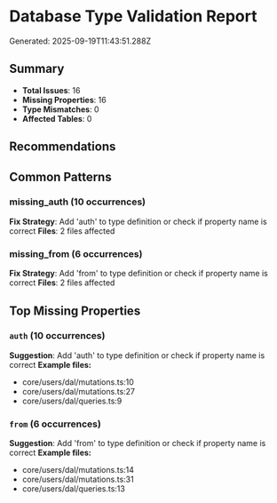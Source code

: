 # Database Type Validation Report

Generated: 2025-09-19T11:43:51.288Z

## Summary

- **Total Issues**: 16
- **Missing Properties**: 16
- **Type Mismatches**: 0
- **Affected Tables**: 0

## Recommendations


## Common Patterns

### missing_auth (10 occurrences)
**Fix Strategy**: Add 'auth' to type definition or check if property name is correct
**Files**: 2 files affected

### missing_from (6 occurrences)
**Fix Strategy**: Add 'from' to type definition or check if property name is correct
**Files**: 2 files affected

## Top Missing Properties

### `auth` (10 occurrences)
**Suggestion**: Add 'auth' to type definition or check if property name is correct
**Example files:**
- core/users/dal/mutations.ts:10
- core/users/dal/mutations.ts:27
- core/users/dal/queries.ts:9

### `from` (6 occurrences)
**Suggestion**: Add 'from' to type definition or check if property name is correct
**Example files:**
- core/users/dal/mutations.ts:14
- core/users/dal/mutations.ts:31
- core/users/dal/queries.ts:13
